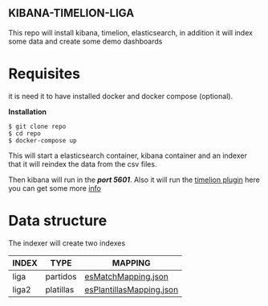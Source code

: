 KIBANA-TIMELION-LIGA
---
This repo will install kibana, timelion, elasticsearch, in addition it will index some data and create some demo dashboards

# Requisites
it is need it to have installed docker and docker compose (optional).

**Installation**

```shell
$ git clone repo
$ cd repo
$ docker-compose up
```
This will start a elasticsearch container, kibana container and an indexer that it will reindex the data from the csv files.

Then kibana will run in the ***port 5601***.
Also it will run the [timelion plugin](https://github.com/elastic/timelion) here you can get some more [info](https://www.elastic.co/blog/timelion-timeline)

# Data structure

The indexer will create two indexes

|INDEX|TYPE|MAPPING|
|-----|-----|-----|
|liga|partidos|[esMatchMapping.json]('./lib/esMatchMapping.json')|
|liga2|platillas|[esPlantillasMapping.json]('./lib/esPlantillasMapping.json')|
